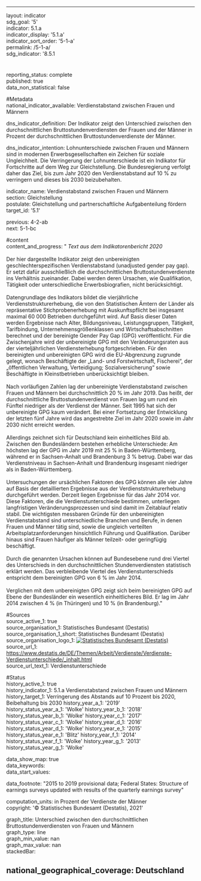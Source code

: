 ---

layout: indicator    
sdg_goal: '5'    
indicator: 5.1.a    
indicator_display: '5.1.a'    
indicator_sort_order: '5-1-a'    
permalink: /5-1-a/    
sdg_indicator: '8.5.1    

#    
reporting_status: complete    
published: true    
data_non_statistical: false    


#Metadata    
national_indicator_available: Verdienstabstand zwischen Frauen und Männern    
    
dns_indicator_definition: Der Indikator zeigt den Unterschied zwischen den durchschnittlichen Bruttostundenverdiensten der Frauen und der Männer in Prozent der durchschnittlichen Bruttostundenverdienste der Männer.    
    
dns_indicator_intention: Lohnunterschiede zwischen Frauen und Männern sind in modernen Erwerbsgesellschaften ein Zeichen für soziale Ungleichheit. Die Verringerung der Lohnunterschiede ist ein Indikator für Fortschritte auf dem Weg zur Gleichstellung. Die Bundesregierung verfolgt daher das Ziel, bis zum Jahr 2020 den Verdienstabstand auf 10 % zu verringern und dieses bis 2030 beizubehalten.    
    
indicator_name: Verdienstabstand zwischen Frauen und Männern    
section: Gleichstellung    
postulate: Gleichstellung und partnerschaftliche Aufgabenteilung fördern    
target_id: '5.1'    
    
previous: 4-2-ab    
next: 5-1-bc    
    
#content    
content_and_progress: "<i> Text aus dem Indikatorenbericht 2020</i><br><br>Der hier dargestellte Indikator zeigt den unbereinigten geschlechterspezifischen Verdienstabstand (unadjusted gender pay gap). Er setzt dafür ausschließlich die durchschnittlichen Bruttostundenverdienste ins Verhältnis zueinander. Dabei werden deren Ursachen, wie Qualifikation, Tätigkeit oder unterschiedliche Erwerbsbiografien, nicht berücksichtigt.<br><br>Datengrundlage des Indikators bildet die vierjährliche Verdienststrukturerhebung, die von den Statistischen Ämtern der Länder als repräsentative Stichprobenerhebung mit Auskunftspflicht bei insgesamt maximal 60 000 Betrieben durchgeführt wird. Auf Basis dieser Daten werden Ergebnisse nach Alter, Bildungsniveau, Leistungsgruppen, Tätigkeit, Tarifbindung, Unternehmensgrößenklassen und Wirtschaftsabschnitten berechnet und der bereinigte Gender Pay Gap (GPG) veröffentlicht. Für die Zwischenjahre wird der unbereinigte GPG mit den Veränderungsraten aus der vierteljährlichen Verdiensterhebung fortgeschrieben. Für den bereinigten und unbereinigten GPG wird die EU-Abgrenzung zugrunde gelegt, wonach Beschäftigte der „Land- und Forstwirtschaft, Fischerei“, der „öffentlichen Verwaltung, Verteidigung; Sozialversicherung“ sowie Beschäftigte in Kleinstbetrieben unberücksichtigt bleiben.<br><br>Nach vorläufigen Zahlen lag der unbereinigte Verdienstabstand zwischen Frauen und Männern bei durchschnittlich 20 % im Jahr 2019. Das heißt, der durchschnittliche Bruttostundenverdienst von Frauen lag um rund ein Fünftel niedriger als der Verdienst der Männer. Seit 1995 hat sich der unbereinigte GPG kaum verändert. Bei einer Fortsetzung der Entwicklung der letzten fünf Jahre wird das angestrebte Ziel im Jahr 2020 sowie im Jahr 2030 nicht erreicht werden.<br><br>Allerdings zeichnet sich für Deutschland kein einheitliches Bild ab. Zwischen den Bundesländern bestehen erhebliche Unterschiede: Am höchsten lag der GPG im Jahr 2019 mit 25 % in Baden-Württemberg, während er in Sachsen-Anhalt und Brandenburg 3 % betrug. Dabei war das Verdienstniveau in Sachsen-Anhalt und Brandenburg insgesamt niedriger als in Baden-Württemberg. <br><br>Untersuchungen der ursächlichen Faktoren des GPG können alle vier Jahre auf Basis der detaillierten Ergebnisse aus der Verdienststrukturerhebung durchgeführt werden. Derzeit liegen Ergebnisse für das Jahr 2014 vor. Diese Faktoren, die die Verdienstunterschiede bestimmen, unterliegen langfristigen Veränderungsprozessen und sind damit im Zeitablauf relativ stabil. Die wichtigsten messbaren Gründe für den unbereinigten Verdienstabstand sind unterschiedliche Branchen und Berufe, in denen Frauen und Männer tätig sind, sowie die ungleich verteilten Arbeitsplatzanforderungen hinsichtlich Führung und Qualifikation. Darüber hinaus sind Frauen häufiger als Männer teilzeit- oder geringfügig beschäftigt.<br><br>Durch die genannten Ursachen können auf Bundesebene rund drei Viertel des Unterschieds in den durchschnittlichen Stundenverdiensten statistisch erklärt werden. Das verbleibende Viertel des Verdienstunterschieds entspricht dem bereinigten GPG von 6 % im Jahr 2014.<br><br>Verglichen mit dem unbereinigten GPG zeigt sich beim bereinigten GPG auf Ebene der Bundesländer ein wesentlich einheitlicheres Bild. Er lag im Jahr 2014 zwischen 4 % (in Thüringen) und 10 % (in Brandenburg)."    
    
#Sources    
source_active_1: true                    
source_organisation_1: Statistisches Bundesamt (Destatis)                    
source_organisation_1_short: Statistisches Bundesamt (Destatis)                    
source_organisation_logo_1: <a href="https://www.destatis.de/DE/Home/_inhalt.html"><img src="https://g205sdgs.github.io/sdg-indicators/public/logos/destatis.png" alt=" Statistisches Bundesamt (Destatis)" title="Klicken Sie hier um zu der Homepage der Organisation zu gelangen" /></a>                    
source_url_1: https://www.destatis.de/DE/Themen/Arbeit/Verdienste/Verdienste-Verdienstunterschiede/_inhalt.html                        
source_url_text_1: Verdienstunterschiede                        
    
#Status    
history_active_1: true                    
history_indicator_1: 5.1.a Verdienstabstand zwischen Frauen und Männern                    
history_target_1:  Verringerung des Abstands auf 10 Prozent bis 2020, Beibehaltung bis 2030
history_year_a_1: '2019'                            
history_status_year_a_1: 'Wolke'
history_year_b_1: '2018'                            
history_status_year_b_1: 'Wolke'
history_year_c_1: '2017'                            
history_status_year_c_1: 'Wolke'
history_year_d_1: '2016'                            
history_status_year_d_1: 'Wolke'
history_year_e_1: '2015'                            
history_status_year_e_1: 'Blitz'
history_year_f_1: '2014'                            
history_status_year_f_1: 'Wolke'
history_year_g_1: '2013'                            
history_status_year_g_1: 'Wolke'    

data_show_map: true    
data_keywords:    
data_start_values:     
    
data_footnote: "2015 to 2019 provisional data; Federal States: Structure of earnings surveys updated with results of the quarterly earnings survey"    
    
computation_units: in Prozent der Verdienste der Männer    
copyright: '&copy; Statistisches Bundesamt (Destatis), 2021'
    
graph_title: Unterschied zwischen den durchschnittlichen Bruttostundenverdiensten von Frauen und Männern    
graph_type: line    
graph_min_value: nan    
graph_max_value: nan    
stackedBar:    

national_geographical_coverage: Deutschland    
---    